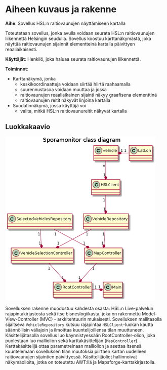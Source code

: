 # Aiheen kuvaus ja rakenne

**Aihe**: Sovellus HSL:n raitiovaunujen näyttämiseen kartalla

Toteutetaan sovellus, jonka avulla voidaan seurata HSL:n raitiovaunujen liikennettä Helsingin seudulla.
Sovellus koostuu karttanäkymästä, joka näyttää raitiovaunujen sijainnit elementteinä kartalla päivittyen reaaliaikaisesti.

**Käyttäjät**: Henkilö, joka haluaa seurata raitiovaunujen liikennettä.

**Toiminnot**:

* Karttanäkymä, jonka
    * keskikoordinaatteja voidaan siirtää hiirtä raahaamalla
    * suurennustasoa voidaan muuttaa
ja jossa
    * raitiovaunujen reaaliaikainen sijainti näkyy graafisena elementtinä
    * raitiovaunujen reitit näkyvät linjoina kartalla
* Suodatinnäkymä, jossa käyttäjä voi
    * valita, mitkä HSL:n raitiovaunureitit näkyvät kartalla

## Luokkakaavio

![Luokkakaavio](luokkakaavio.png)

Sovelluksen rakenne muodostuu kahdesta osasta: HSL:n Live-palvelun rajapintakirjastosta sekä itse bisneslogiikasta, joka on rakennettu Model-View-Controller (MVC) - arkkitehtuurin mukaisesti. Sovelluksen mallitasolla sijaitseva `VehicleRepository` kutsuu rajapintaa `HSLClient`-luokan kautta säännöllisin väliajoin ja ilmoittaa kuuntelijoillensa tilan muuttuneen. Käsittelijätasolla sovellus luo käynnistyessään RootController-olion, joka puolestaan luo malliolion sekä karttakäsittelijän (`MapController`). Karttakäsittelijä ottaa parametreinaan malliolion ja asettaa itsensä kuuntelemaan sovelluksen tilan muutoksia piirtäen kartan uudelleen raitiovaunujen sijaintien päivittyessä. Käsittelijäoliot hallinnoivat näkymäolioita, jotka on toteutettu AWT:llä ja Mapsforge-karttakirjastolla.
